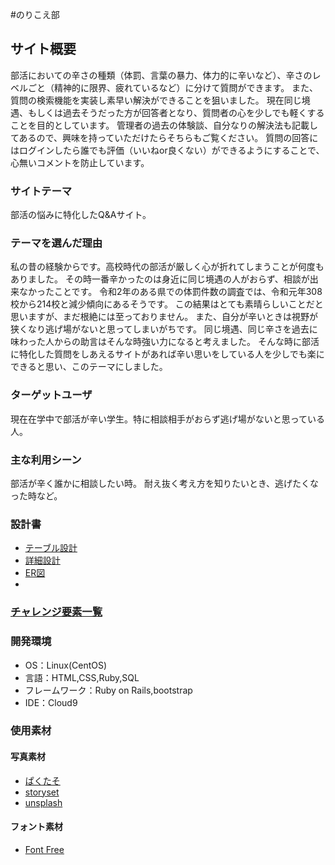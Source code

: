 #のりこえ部

## サイト概要
部活においての辛さの種類（体罰、言葉の暴力、体力的に辛いなど）、辛さのレベルごと（精神的に限界、疲れているなど）に分けて質問ができます。
また、質問の検索機能を実装し素早い解決ができることを狙いました。
現在同じ境遇、もしくは過去そうだった方が回答者となり、質問者の心を少しでも軽くすることを目的としています。
管理者の過去の体験談、自分なりの解決法も記載してあるので、興味を持っていただけたらそちらもご覧ください。
質問の回答にはログインしたら誰でも評価（いいねor良くない）ができるようにすることで、心無いコメントを防止しています。

### サイトテーマ
部活の悩みに特化したQ&Aサイト。

### テーマを選んだ理由
私の昔の経験からです。高校時代の部活が厳しく心が折れてしまうことが何度もありました。
その時一番辛かったのは身近に同じ境遇の人がおらず、相談が出来なかったことです。
令和2年のある県での体罰件数の調査では、令和元年308校から214校と減少傾向にあるそうです。
この結果はとても素晴らしいことだと思いますが、まだ根絶には至っておりません。
また、自分が辛いときは視野が狭くなり逃げ場がないと思ってしまいがちです。
同じ境遇、同じ辛さを過去に味わった人からの助言はそんな時強い力になると考えました。
そんな時に部活に特化した質問をしあえるサイトがあれば辛い思いをしている人を少しでも楽にできると思い、このテーマにしました。

### ターゲットユーザ
現在在学中で部活が辛い学生。特に相談相手がおらず逃げ場がないと思っている人。

### 主な利用シーン
部活が辛く誰かに相談したい時。
耐え抜く考え方を知りたいとき、逃げたくなった時など。

### 設計書
- [テーブル設計](https://docs.google.com/spreadsheets/d/1Dic3Y4pCDx-a_ffNq-SmX3nE-4hU4-k1pQbYmDac140/edit#gid=129877452)
- [詳細設計](https://docs.google.com/spreadsheets/d/1kzRFj1blsPBUnRVWgtYa5IOhgsiI1Uz2MchFJxY7GBU/edit#gid=1550541767)
- [ER図](https://app.diagrams.net/#G1gcunLa2_HS-epuCu8igPSCPw73gkkinS)
-

### [チャレンジ要素一覧](https://docs.google.com/spreadsheets/d/1F32HZ9o5Omd8F_iQpOre0us6zEzZU_01LxQNdzT3hiY/edit#gid=0)

### 開発環境
- OS：Linux(CentOS)
- 言語：HTML,CSS,Ruby,SQL
- フレームワーク：Ruby on Rails,bootstrap
- IDE：Cloud9

### 使用素材
#### 写真素材
- [ぱくたそ](https://www.pakutaso.com/)
- [storyset](https://storyset.com/)
- [unsplash](https://unsplash.com/)
#### フォント素材
- [Font Free](https://fontfree.me/)
